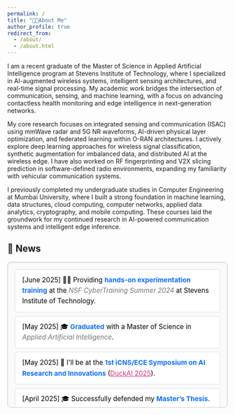 ```yaml
---
permalink: /
title: "🧑‍🔬About Me"
author_profile: true
redirect_from: 
  - /about/
  - /about.html
---
```


<!-- ![AI-powered wireless edge: Researcher working on intelligent communication systems at the intersection of AI and signal processing.](/images/aboutme.png){: .align-right width="400px"} -->

I am a recent graduate of the Master of Science in Applied Artificial Intelligence program at Stevens Institute of Technology, where I specialized in AI-augmented wireless systems, intelligent sensing architectures, and real-time signal processing. My academic work bridges the intersection of communication, sensing, and machine learning, with a focus on advancing contactless health monitoring and edge intelligence in next-generation networks.

My core research focuses on integrated sensing and communication (ISAC) using mmWave radar and 5G NR waveforms, AI-driven physical layer optimization, and federated learning within O-RAN architectures. I actively explore deep learning approaches for wireless signal classification, synthetic augmentation for imbalanced data, and distributed AI at the wireless edge. I have also worked on RF fingerprinting and V2X slicing prediction in software-defined radio environments, expanding my familiarity with vehicular communication systems.

I previously completed my undergraduate studies in Computer Engineering at Mumbai University, where I built a strong foundation in machine learning, data structures, cloud computing, computer networks, applied data analytics, cryptography, and mobile computing. These courses laid the groundwork for my continued research in AI-powered communication systems and intelligent edge inference.

<!-- I am currently looking for <strong style="color:#ff0000;">PhD and Research Positions.</strong> -->

## 📰 News
<div style="max-height: 300px; overflow-y: auto; padding: 1rem; border: 1px solid #ccc; background: #fafafa; border-radius: 8px; box-shadow: inset 0 1px 3px rgba(0,0,0,0.1); font-size: 0.95rem; line-height: 1.6; color: black;">

  <ul style="list-style-type: none; padding-left: 0; margin: 0;">
    <li style="padding: 0.75rem 1rem; margin-bottom: 0.5rem; border: 1px solid #ddd; border-radius: 6px; background: #fff;">
      [June 2025] 🧑‍🏫 Providing <strong style="color:#0d6efd;">hands-on experimentation training</strong> at the <em style="color:#6c757d;">NSF CyberTraining Summer 2024</em> at Stevens Institute of Technology.
    </li>
    <li style="padding: 0.75rem 1rem; margin-bottom: 0.5rem; border: 1px solid #ddd; border-radius: 6px; background: #fff;">
      [May 2025] 🎓 <strong style="color:#0d6efd;">Graduated</strong> with a Master of Science in <em style="color:#6c757d;">Applied Artificial Intelligence</em>.
    </li>
    <li style="padding: 0.75rem 1rem; margin-bottom: 0.5rem; border: 1px solid #ddd; border-radius: 6px; background: #fff;">
      [May 2025] 🧠 I'll be at the <strong style="color:#0d6efd;">1st iCNS/ECE Symposium on AI Research and Innovations</strong> (<a href="https://duck-ai-stevens.github.io/" target="_blank" style="color:#d63384;">DuckAI 2025</a>).
    </li>
    <li style="padding: 0.75rem 1rem; margin-bottom: 0.5rem; border: 1px solid #ddd; border-radius: 6px; background: #fff;">
      [April 2025] 🎓 Successfully defended my <strong style="color:#0d6efd;">Master’s Thesis</strong>.
    </li>
    <!-- <span style="background:#fff; padding:0 10px;">2024</span> -->
    <span style="display: block; text-align: center; margin: 1rem 0; font-size: 1.1rem; font-weight: bold; color: #555;">
  2024
</span>
    <li style="padding: 0.75rem 1rem; margin-bottom: 0.5rem; border: 1px solid #ddd; border-radius: 6px; background: #fff;">
      [August 2024] 📡 Presented a poster on <strong style="color:#0d6efd;">Federated Learning for RF Fingerprinting</strong> at the 
  <a href="https://sites.google.com/view/et-nsc" target="_blank" style="color:#d63384;">1st Symposium on Emerging Topics in Networks, Systems, and Cybersecurity</a>.
    </li>
    <li style="padding: 0.75rem 1rem; margin-bottom: 0.5rem; border: 1px solid #ddd; border-radius: 6px; background: #fff;">
      [June 2024] 🏆 Awarded <strong style="color:#d6336c;">1st Place</strong> at the <em style="color:#555;">ECE Research Scholarship, Spring 2024</em>.
    </li>
  </ul>

</div>

